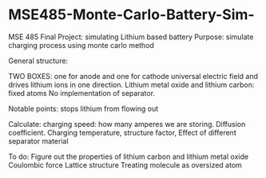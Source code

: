 # MSE485-Monte-Carlo-Battery-Sim-
MSE 485 Final Project: simulating Lithium based battery 
Purpose: simulate charging process using monte carlo method

General structure:

TWO BOXES:  one for anode and one for cathode
    universal electric field and drives lithium ions in one direction.
    Lithium metal oxide and lithium carbon: fixed atoms
    No implementation of separator.

Notable points: stops lithium from flowing out

Calculate: 
    charging speed: how many amperes we are storing. 
    Diffusion coefficient. 
    Charging temperature, 
    structure factor, 
    Effect of different separator material

To do: 
    Figure out the properties of lithium carbon and lithium metal oxide
    Coulombic force
    Lattice structure 
    Treating molecule as oversized atom
